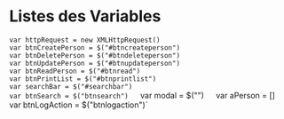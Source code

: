 # Listes des Variables
`var httpRequest = new XMLHttpRequest()`  
`var btnCreatePerson = $("#btncreateperson")`  
`var btnDeletePerson = $("#btndeleteperson")`  
`var btnUpdatePerson = $("#btnupdateperson")`  
`var btnReadPerson = $("#btnread")`  
`var btnPrintList = $("#btnprintlist")`  
`var searchBar = $("#searchbar")`  
`var btnSearch = $("btnsearch")  
`var modal = $("")`  
`var aPerson = []`
`var btnLogAction = $("btnlogaction")`  